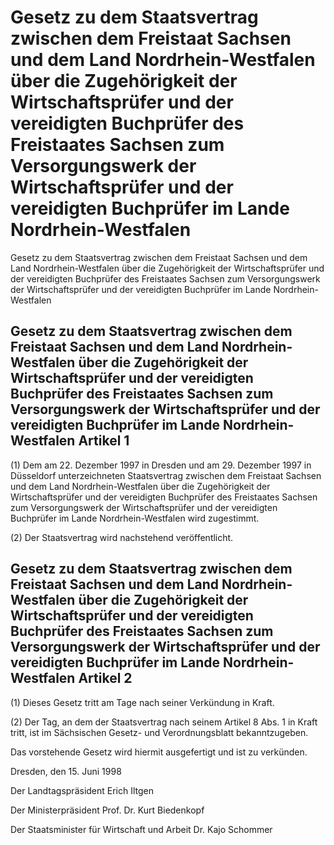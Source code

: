 # Gesetz zu dem Staatsvertrag zwischen dem Freistaat Sachsen und dem Land Nordrhein-Westfalen über die Zugehörigkeit der Wirtschaftsprüfer und der vereidigten Buchprüfer des Freistaates Sachsen zum Versorgungswerk der Wirtschaftsprüfer und der vereidigten Buchprüfer im Lande Nordrhein-Westfalen

Gesetz zu dem Staatsvertrag zwischen dem Freistaat Sachsen und dem Land Nordrhein-Westfalen über die Zugehörigkeit der Wirtschaftsprüfer und der vereidigten Buchprüfer des Freistaates Sachsen zum Versorgungswerk der Wirtschaftsprüfer und der vereidigten Buchprüfer im Lande Nordrhein-Westfalen

## Gesetz zu dem Staatsvertrag zwischen dem Freistaat Sachsen und dem Land Nordrhein-Westfalen über die Zugehörigkeit der Wirtschaftsprüfer und der vereidigten Buchprüfer des Freistaates Sachsen zum Versorgungswerk der Wirtschaftsprüfer und der vereidigten Buchprüfer im Lande Nordrhein-Westfalen Artikel 1

(1) Dem am 22. Dezember 1997 in Dresden und am 29. Dezember 1997 in Düsseldorf unterzeichneten 
        Staatsvertrag zwischen dem Freistaat Sachsen und dem Land Nordrhein-Westfalen über die Zugehörigkeit der Wirtschaftsprüfer und der vereidigten Buchprüfer des Freistaates Sachsen zum Versorgungswerk der Wirtschaftsprüfer und der vereidigten Buchprüfer im Lande Nordrhein-Westfalen wird zugestimmt.

(2) Der Staatsvertrag wird nachstehend veröffentlicht.


## Gesetz zu dem Staatsvertrag zwischen dem Freistaat Sachsen und dem Land Nordrhein-Westfalen über die Zugehörigkeit der Wirtschaftsprüfer und der vereidigten Buchprüfer des Freistaates Sachsen zum Versorgungswerk der Wirtschaftsprüfer und der vereidigten Buchprüfer im Lande Nordrhein-Westfalen Artikel 2

(1) Dieses Gesetz tritt am Tage nach seiner Verkündung in Kraft.

(2) Der Tag, an dem der Staatsvertrag nach seinem Artikel 8 Abs. 1 in Kraft tritt, ist im Sächsischen Gesetz- und Verordnungsblatt bekanntzugeben.

Das vorstehende Gesetz wird hiermit ausgefertigt und ist zu verkünden.

Dresden, den 15. Juni 1998

Der Landtagspräsident 
         Erich Iltgen

Der Ministerpräsident 
         Prof. Dr. Kurt Biedenkopf

Der Staatsminister für Wirtschaft und Arbeit 
         Dr. Kajo Schommer

